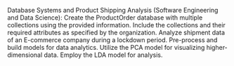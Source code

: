 Database Systems and Product Shipping Analysis (Software Engineering and Data Science):
Create the ProductOrder database with multiple collections using the provided information.
Include the collections and their required attributes as specified by the organization.
Analyze shipment data of an E-commerce company during a lockdown period.
Pre-process and build models for data analytics.
Utilize the PCA model for visualizing higher-dimensional data.
Employ the LDA model for analysis.
